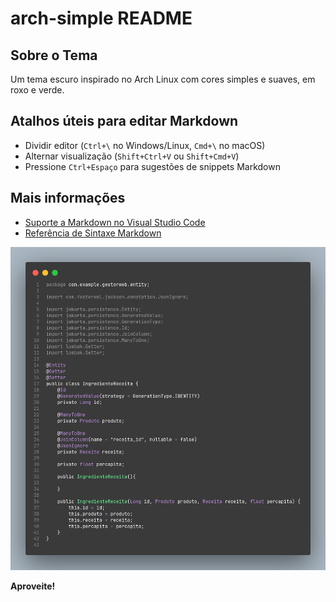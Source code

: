 # arch-simple README

## Sobre o Tema
Um tema escuro inspirado no Arch Linux com cores simples e suaves, em roxo e verde.

## Atalhos úteis para editar Markdown
- Dividir editor (`Ctrl+\` no Windows/Linux, `Cmd+\` no macOS)
- Alternar visualização (`Shift+Ctrl+V` ou `Shift+Cmd+V`)
- Pressione `Ctrl+Espaço` para sugestões de snippets Markdown

## Mais informações
- [Suporte a Markdown no Visual Studio Code](http://code.visualstudio.com/docs/languages/markdown)
- [Referência de Sintaxe Markdown](https://help.github.com/articles/markdown-basics/)

![Preview do tema](./screenshot.png)

**Aproveite!**

